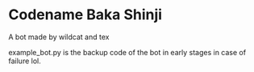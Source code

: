 # Codename Baka Shinji
A bot made by wildcat and tex

example_bot.py is the backup code of the bot in early stages in case of failure lol.
